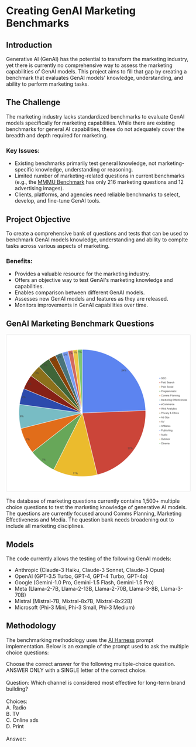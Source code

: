 # Creating GenAI Marketing Benchmarks

## Introduction

Generative AI (GenAI) has the potential to transform the marketing industry, yet there is currently no comprehensive way to assess the marketing capabilities of GenAI models. This project aims to fill that gap by creating a benchmark that evaluates GenAI models' knowledge, understanding, and ability to perform marketing tasks.

## The Challenge

The marketing industry lacks standardized benchmarks to evaluate GenAI models specifically for marketing capabilities. While there are existing benchmarks for general AI capabilities, these do not adequately cover the breadth and depth required for marketing.

### Key Issues:
- Existing benchmarks primarily test general knowledge, not marketing-specific knowledge, understanding or reasoning.
- Limited number of marketing-related questions in current benchmarks (e.g., the [MMMU Benchmark](https://mmmu-benchmark.github.io) has only 216 marketing questions and 12 advertising images).
- Clients, platforms, and agencies need reliable benchmarks to select, develop, and fine-tune GenAI tools.

## Project Objective

To create a comprehensive bank of questions and tests that can be used to benchmark GenAI models knowledge, understanding and ability to complte tasks across various aspects of marketing.

### Benefits:
- Provides a valuable resource for the marketing industry.
- Offers an objective way to test GenAI's marketing knowledge and capabilities.
- Enables comparison between different GenAI models.
- Assesses new GenAI models and features as they are released.
- Monitors improvements in GenAI capabilities over time.

##  GenAI Marketing Benchmark Questions
![GenAI Marketing Benchmark Questions](https://github.com/seanbetts/genai-marketing-benchmarks/blob/main/Images/Questions%20_June_2024.png)

The database of marketing questions currently contains 1,500+ multiple choice questions to test the marketing knowledge of generative AI models. The questions are currently focused around Comms Planning, Marketing Effectiveness and Media. The question bank needs broadening out to include all marketing disciplines.

## Models
The code currently allows the testing of the following GenAI models:
- Anthropic (Claude-3 Haiku, Claude-3 Sonnet, Claude-3 Opus)
- OpenAI (GPT-3.5 Turbo, GPT-4, GPT-4 Turbo, GPT-4o)
- Google (Gemini-1.0 Pro, Gemini-1.5 Flash, Gemini-1.5 Pro)
- Meta (Llama-2-7B, Llama-2-13B, Llama-2-70B, Llama-3-8B, Llama-3-70B)
- Mistral (Mistral-7B, Mixtral-8x7B, Mixtral-8x22B)
- Microsoft (Phi-3 Mini, Phi-3 Small, Phi-3 Medium)

## Methodology
The benchmarking methodology uses the [AI Harness](https://github.com/EleutherAI/lm-evaluation-harness/tree/e47e01beea79cfe87421e2dac49e64d499c240b4) prompt implementation. Below is an example of the prompt used to ask the multiple choice questions:

Choose the correct answer for the following multiple-choice question. ANSWER ONLY with a SINGLE letter of the correct choice.<br><br>
Question: Which channel is considered most effective for long-term brand building?<br><br>
Choices:<br>
A. Radio<br>
B. TV<br>
C. Online ads<br>
D. Print<br><br>
Answer: